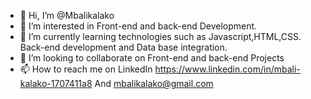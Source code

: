 - 👋 Hi, I’m @Mbalikalako
- 👀 I’m interested in Front-end and back-end Development.
- 🌱 I’m currently learning technologies such as Javascript,HTML,CSS. Back-end development and Data base integration.
- 💞️ I’m looking to collaborate on Front-end and back-end Projects 
- 📫 How to reach me on LinkedIn https://www.linkedin.com/in/mbali-kalako-1707411a8
And mbalikalako@gmail.com 
<!---
Mbalikalako/Mbalikalako is a ✨ special ✨ repository because its `README.md` (this file) appears on your GitHub profile.
You can click the Preview link to take a look at your changes.
--->
